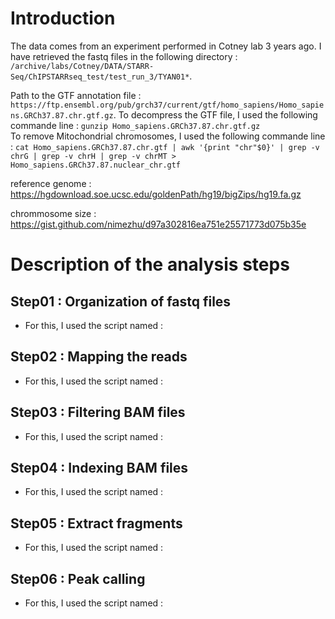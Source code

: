 # Introduction

The data comes from an experiment performed in Cotney lab 3 years ago. I have retrieved the fastq files in the following directory : `/archive/labs/Cotney/DATA/STARR-Seq/ChIPSTARRseq_test/test_run_3/TYAN01*`.

Path to the GTF annotation file : `https://ftp.ensembl.org/pub/grch37/current/gtf/homo_sapiens/Homo_sapiens.GRCh37.87.chr.gtf.gz`.
To decompress the GTF file, I used the following commande line : `gunzip Homo_sapiens.GRCh37.87.chr.gtf.gz`  
To remove Mitochondrial chromosomes, I used the following commande line : `cat Homo_sapiens.GRCh37.87.chr.gtf | awk '{print "chr"$0}' | grep -v chrG | grep -v chrH | grep -v chrMT > Homo_sapiens.GRCh37.87.nuclear_chr.gtf`

reference genome : https://hgdownload.soe.ucsc.edu/goldenPath/hg19/bigZips/hg19.fa.gz

chrommosome size : https://gist.github.com/nimezhu/d97a302816ea751e25571773d075b35e

# Description of the analysis steps

## Step01 : Organization of fastq files
* For this, I used the script named :

## Step02 : Mapping the reads
* For this, I used the script named :

## Step03 : Filtering BAM files
* For this, I used the script named :

## Step04 : Indexing BAM files
* For this, I used the script named :

## Step05 : Extract fragments
* For this, I used the script named :

## Step06 : Peak calling
* For this, I used the script named :
